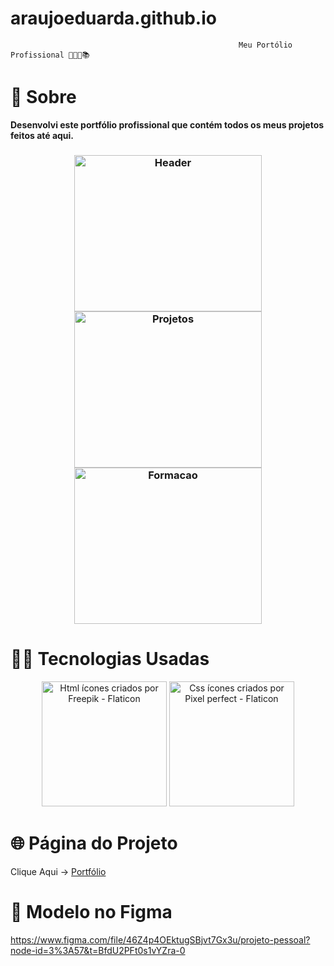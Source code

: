# araujoeduarda.github.io

                                                       Meu Portólio Profissional 👩🏼‍💻📚
                                                                    
                                                                    
# 🔎 **Sobre**

  <p><strong>Desenvolvi este portfólio profissional que contém todos os meus projetos feitos até aqui.</strong><p>
   <h3 align="center">
    <img src="https://user-images.githubusercontent.com/113942221/212449883-c94a86bb-8268-4a46-8218-1558e43a3902.png" width="300" height="250" alt="Header">
    <img src="https://user-images.githubusercontent.com/113942221/212449910-c0e29dd1-7cd5-4a6d-95f5-7dc83ac868fe.png" width="300" height="250" alt="Projetos">
    <img src="https://user-images.githubusercontent.com/113942221/212449999-c55dc0c7-3f0e-4b55-9b14-8b5bfea10679.png" width="300" height="250" alt="Formacao">
</h3>

# 👩‍💻 **Tecnologias Usadas**

<p align="center">
<img width="200" src="https://user-images.githubusercontent.com/113942221/212450260-6a89ee48-cb48-4f10-84a2-5ebe012aee68.png" alt="Html ícones criados por Freepik - Flaticon" >
<img width="200" src="https://user-images.githubusercontent.com/113942221/212450216-c16c1bdb-a374-43ac-b97c-153c8abc3edd.png" alt="Css ícones criados por Pixel perfect - Flaticon" >
  
</p>

# 🌐 **Página do Projeto**
 Clique Aqui -> [Portfólio](https://araujoeduarda.github.io/)

# 🎨 **Modelo no Figma**
   https://www.figma.com/file/46Z4p4OEktugSBjvt7Gx3u/projeto-pessoal?node-id=3%3A57&t=BfdU2PFt0s1vYZra-0

